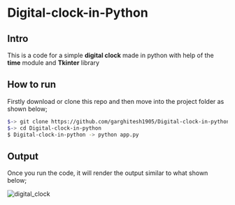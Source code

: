 # Digital-clock-in-Python

Intro
-----
This is a code for a simple  **digital clock** made in python 
with help of the **time** module and **Tkinter** library  


How to run 
---------

Firstly download or clone this repo and then move into the project folder as shown below;

```bash
$-> git clone https://github.com/garghitesh1905/Digital-clock-in-python
$-> cd Digital-clock-in-python
$ Digital-clock-in-python -> python app.py
```

Output
--------
Once you run the code, it will render the output similar to what shown below;

![digital_clock](https://user-images.githubusercontent.com/77124662/130321144-3776737b-dc39-4914-b19b-081aed8906b8.PNG)
